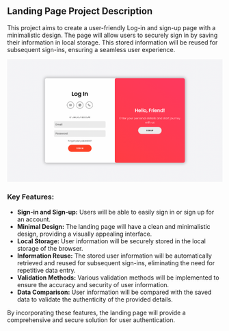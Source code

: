 ## Landing Page Project Description 

This project aims to create a user-friendly Log-in and sign-up page with a minimalistic design. The page will allow users to securely sign in by saving their information in local storage. This stored information will be reused for subsequent sign-ins, ensuring a seamless user experience. 

![](https://github.com/danialeyz/login-Register/blob/9f9347967e6f483ba5641bb740a1aaa7b6c9362a/Screen%20Shot%201402-07-26%20at%2020.36.18.png)

### Key Features:
- **Sign-in and Sign-up:** Users will be able to easily sign in or sign up for an account.
- **Minimal Design:** The landing page will have a clean and minimalistic design, providing a visually appealing interface.
- **Local Storage:** User information will be securely stored in the local storage of the browser.
- **Information Reuse:** The stored user information will be automatically retrieved and reused for subsequent sign-ins, eliminating the need for repetitive data entry.
- **Validation Methods:** Various validation methods will be implemented to ensure the accuracy and security of user information.
- **Data Comparison:** User information will be compared with the saved data to validate the authenticity of the provided details.

By incorporating these features, the landing page will provide a comprehensive and secure solution for user authentication.
